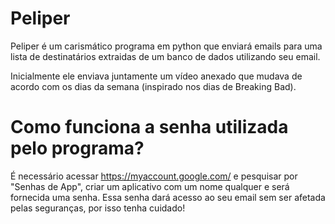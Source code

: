 # Peliper
Peliper é um carismático programa em python que enviará emails para uma lista de destinatários extraidas de um banco de dados utilizando seu email.

Inicialmente ele enviava juntamente um vídeo anexado que mudava de acordo com os dias da semana (inspirado nos dias de Breaking Bad).

# Como funciona a senha utilizada pelo programa?
É necessário acessar https://myaccount.google.com/ e pesquisar por "Senhas de App", criar um aplicativo com um nome qualquer e será fornecida uma senha. Essa senha dará acesso ao seu email sem ser afetada pelas seguranças, por isso tenha cuidado!
